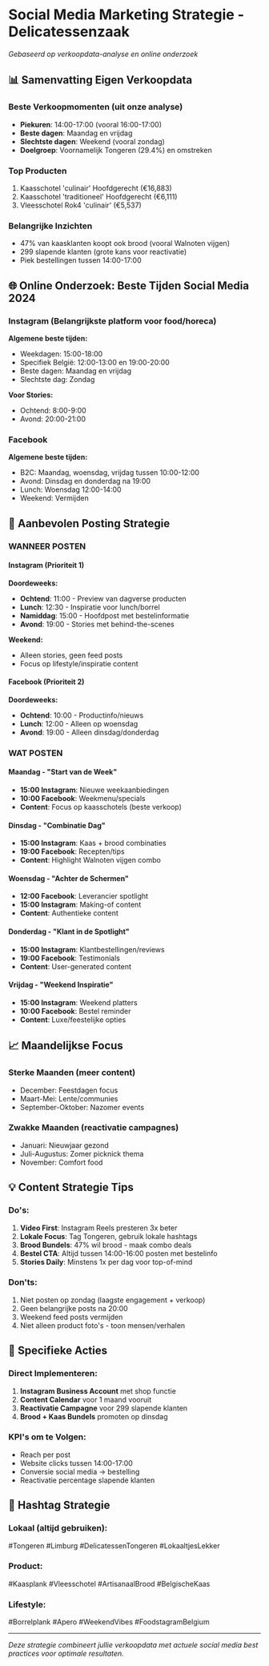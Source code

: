 # Social Media Marketing Strategie - Delicatessenzaak
*Gebaseerd op verkoopdata-analyse en online onderzoek*

## 📊 Samenvatting Eigen Verkoopdata

### Beste Verkoopmomenten (uit onze analyse)
- **Piekuren**: 14:00-17:00 (vooral 16:00-17:00)
- **Beste dagen**: Maandag en vrijdag
- **Slechtste dagen**: Weekend (vooral zondag)
- **Doelgroep**: Voornamelijk Tongeren (29.4%) en omstreken

### Top Producten
1. Kaasschotel 'culinair' Hoofdgerecht (€16,883)
2. Kaasschotel 'traditioneel' Hoofdgerecht (€6,111)
3. Vleesschotel Rok4 'culinair' (€5,537)

### Belangrijke Inzichten
- 47% van kaasklanten koopt ook brood (vooral Walnoten vijgen)
- 299 slapende klanten (grote kans voor reactivatie)
- Piek bestellingen tussen 14:00-17:00

## 🌐 Online Onderzoek: Beste Tijden Social Media 2024

### Instagram (Belangrijkste platform voor food/horeca)
**Algemene beste tijden:**
- Weekdagen: 15:00-18:00
- Specifiek België: 12:00-13:00 en 19:00-20:00
- Beste dagen: Maandag en vrijdag
- Slechtste dag: Zondag

**Voor Stories:**
- Ochtend: 8:00-9:00
- Avond: 20:00-21:00

### Facebook
**Algemene beste tijden:**
- B2C: Maandag, woensdag, vrijdag tussen 10:00-12:00
- Avond: Dinsdag en donderdag na 19:00
- Lunch: Woensdag 12:00-14:00
- Weekend: Vermijden

## 🎯 Aanbevolen Posting Strategie

### WANNEER POSTEN

#### Instagram (Prioriteit 1)
**Doordeweeks:**
- **Ochtend**: 11:00 - Preview van dagverse producten
- **Lunch**: 12:30 - Inspiratie voor lunch/borrel
- **Namiddag**: 15:00 - Hoofdpost met bestelinformatie
- **Avond**: 19:00 - Stories met behind-the-scenes

**Weekend:**
- Alleen stories, geen feed posts
- Focus op lifestyle/inspiratie content

#### Facebook (Prioriteit 2)
**Doordeweeks:**
- **Ochtend**: 10:00 - Productinfo/nieuws
- **Lunch**: 12:00 - Alleen op woensdag
- **Avond**: 19:00 - Alleen dinsdag/donderdag

### WAT POSTEN

#### Maandag - "Start van de Week"
- **15:00 Instagram**: Nieuwe weekaanbiedingen
- **10:00 Facebook**: Weekmenu/specials
- **Content**: Focus op kaasschotels (beste verkoop)

#### Dinsdag - "Combinatie Dag"
- **15:00 Instagram**: Kaas + brood combinaties
- **19:00 Facebook**: Recepten/tips
- **Content**: Highlight Walnoten vijgen combo

#### Woensdag - "Achter de Schermen"
- **12:00 Facebook**: Leverancier spotlight
- **15:00 Instagram**: Making-of content
- **Content**: Authentieke content

#### Donderdag - "Klant in de Spotlight"
- **15:00 Instagram**: Klantbestellingen/reviews
- **19:00 Facebook**: Testimonials
- **Content**: User-generated content

#### Vrijdag - "Weekend Inspiratie"
- **15:00 Instagram**: Weekend platters
- **10:00 Facebook**: Bestel reminder
- **Content**: Luxe/feestelijke opties

## 📈 Maandelijkse Focus

### Sterke Maanden (meer content)
- December: Feestdagen focus
- Maart-Mei: Lente/communies
- September-Oktober: Nazomer events

### Zwakke Maanden (reactivatie campagnes)
- Januari: Nieuwjaar gezond
- Juli-Augustus: Zomer picknick thema
- November: Comfort food

## 💡 Content Strategie Tips

### Do's:
1. **Video First**: Instagram Reels presteren 3x beter
2. **Lokale Focus**: Tag Tongeren, gebruik lokale hashtags
3. **Brood Bundels**: 47% wil brood - maak combo deals
4. **Bestel CTA**: Altijd tussen 14:00-16:00 posten met bestelinfo
5. **Stories Daily**: Minstens 1x per dag voor top-of-mind

### Don'ts:
1. Niet posten op zondag (laagste engagement + verkoop)
2. Geen belangrijke posts na 20:00
3. Weekend feed posts vermijden
4. Niet alleen product foto's - toon mensen/verhalen

## 🎯 Specifieke Acties

### Direct Implementeren:
1. **Instagram Business Account** met shop functie
2. **Content Calendar** voor 1 maand vooruit
3. **Reactivatie Campagne** voor 299 slapende klanten
4. **Brood + Kaas Bundels** promoten op dinsdag

### KPI's om te Volgen:
- Reach per post
- Website clicks tussen 14:00-17:00
- Conversie social media → bestelling
- Reactivatie percentage slapende klanten

## 📱 Hashtag Strategie

### Lokaal (altijd gebruiken):
#Tongeren #Limburg #DelicatessenTongeren #LokaaltjesLekker

### Product:
#Kaasplank #Vleesschotel #ArtisanaalBrood #BelgischeKaas

### Lifestyle:
#Borrelplank #Apero #WeekendVibes #FoodstagramBelgium

---
*Deze strategie combineert jullie verkoopdata met actuele social media best practices voor optimale resultaten.* 